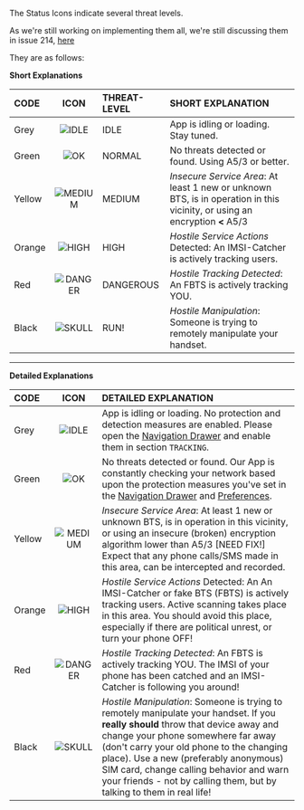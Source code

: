 The Status Icons indicate several threat levels. 

As we're still working on implementing them all, we're still discussing them in issue 214, [here](https://github.com/SecUpwN/Android-IMSI-Catcher-Detector/issues/214)

They are as follows:

**Short Explanations**

|  CODE  | ICON | THREAT-LEVEL |       SHORT EXPLANATION        |
|:------ |:----:|:------------ |:------------------------------ |
| Grey   | ![IDLE](https://raw.githubusercontent.com/SecUpwN/Android-IMSI-Catcher-Detector/master/app/src/main/res/drawable-hdpi/sense_idle.png)    | IDLE      | App is idling or loading. Stay tuned. |
| Green  | ![OK](https://raw.githubusercontent.com/SecUpwN/Android-IMSI-Catcher-Detector/master/app/src/main/res/drawable-hdpi/sense_ok.png)      | NORMAL       | No threats detected or found. Using A5/3 or better. |
| Yellow | ![MEDIUM](https://raw.githubusercontent.com/SecUpwN/Android-IMSI-Catcher-Detector/master/app/src/main/res/drawable-hdpi/sense_medium.png)  | MEDIUM       | _Insecure Service Area_: At least 1 new or unknown BTS, is in operation in this vicinity, or using an encryption **<** A5/3  |
| Orange | ![HIGH](https://raw.githubusercontent.com/SecUpwN/Android-IMSI-Catcher-Detector/master/app/src/main/res/drawable-hdpi/sense_high.png)    | HIGH         | _Hostile Service Actions_ Detected: An IMSI-Catcher is actively tracking users. |
| Red    | ![DANGER](https://raw.githubusercontent.com/SecUpwN/Android-IMSI-Catcher-Detector/master/app/src/main/res/drawable-hdpi/sense_danger.png)   | DANGEROUS    | _Hostile Tracking Detected_: An FBTS is actively tracking YOU. |
| Black  | ![SKULL](https://raw.githubusercontent.com/SecUpwN/Android-IMSI-Catcher-Detector/master/app/src/main/res/drawable-hdpi/sense_skull.png)    | RUN!         | _Hostile Manipulation_: Someone is trying to remotely manipulate your handset. |

---

**Detailed Explanations**


|  CODE  | ICON |              DETAILED EXPLANATION             |
|:------ |:----:|:--------------------------------------------- |
| Grey   | ![IDLE](https://raw.githubusercontent.com/SecUpwN/Android-IMSI-Catcher-Detector/master/app/src/main/res/drawable-hdpi/sense_idle.png)       | App is idling or loading. No protection and detection measures are enabled. Please open the [Navigation Drawer](https://github.com/SecUpwN/Android-IMSI-Catcher-Detector/wiki/Navigation-Drawer) and enable them in section `TRACKING`.    |
| Green  | ![OK](https://raw.githubusercontent.com/SecUpwN/Android-IMSI-Catcher-Detector/master/app/src/main/res/drawable-hdpi/sense_ok.png)         | No threats detected or found. Our App is constantly checking your network based upon the protection measures you've set in the [Navigation Drawer](https://github.com/SecUpwN/Android-IMSI-Catcher-Detector/wiki/Navigation-Drawer) and [Preferences](https://github.com/SecUpwN/Android-IMSI-Catcher-Detector/wiki/Navigation-Drawer).   |
| Yellow | ![MEDIUM](https://raw.githubusercontent.com/SecUpwN/Android-IMSI-Catcher-Detector/master/app/src/main/res/drawable-hdpi/sense_medium.png)     | _Insecure Service Area_: At least 1 new or unknown BTS, is in operation in this vicinity, or using an insecure (broken) encryption algorithm lower than A5/3  [NEED FIX!] Expect that any phone calls/SMS made in this area, can be intercepted and recorded. |
| Orange | ![HIGH](https://raw.githubusercontent.com/SecUpwN/Android-IMSI-Catcher-Detector/master/app/src/main/res/drawable-hdpi/sense_high.png)       | _Hostile Service Actions_ Detected: An An IMSI-Catcher or fake BTS (FBTS) is actively tracking users. Active scanning takes place in this area. You should avoid this place, especially if there are political unrest, or turn your phone OFF! |
| Red    | ![DANGER](https://raw.githubusercontent.com/SecUpwN/Android-IMSI-Catcher-Detector/master/app/src/main/res/drawable-hdpi/sense_danger.png)     | _Hostile Tracking Detected_: An FBTS is actively tracking YOU. The IMSI of your phone has been catched and an IMSI-Catcher is following you around!                         |
| Black  | ![SKULL](https://raw.githubusercontent.com/SecUpwN/Android-IMSI-Catcher-Detector/master/app/src/main/res/drawable-hdpi/sense_skull.png)      | _Hostile Manipulation_: Someone is trying to remotely manipulate your handset. If you **really should** throw that device away and change your phone somewhere far away (don't carry your old phone to the changing place). Use a new (preferably anonymous) SIM card, change calling behavior and warn your friends - not by calling them, but by talking to them in real life!  |
